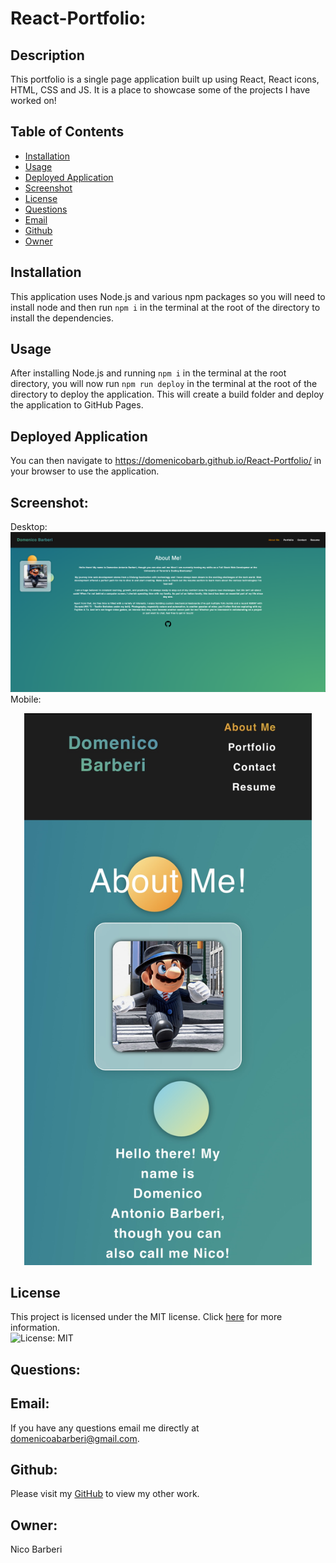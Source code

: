 # React-Portfolio:

## Description
This portfolio is a single page application built up using React, React icons, HTML, CSS and JS. It is a place to showcase some of the projects I have worked on!

## Table of Contents

* [Installation](#installation)
* [Usage](#usage)
* [Deployed Application](#deployed-application)
* [Screenshot](#screenshot)
* [License](#license)
* [Questions](#Questions)
* [Email](#Email)
* [Github](#Github)
* [Owner](#Owner)

## Installation
This application uses Node.js and various npm packages so you will need to install node and then run ```npm i``` in the terminal at the root of the directory to install the dependencies.

## Usage
After installing Node.js and running ```npm i``` in the terminal at the root directory, you will now run ```npm run deploy``` in the terminal at the root of the directory to deploy the application. This will create a build folder and deploy the application to GitHub Pages. 

## Deployed Application
You can then navigate to https://domenicobarb.github.io/React-Portfolio/ in your browser to use the application.

## Screenshot:
Desktop:
![Screenshot of Application on Desktop](./src/assets/screenshot/screenshot.png)
Mobile:
<p align="center">
  <img width="460" src="./src/assets/screenshot/screenshot-mobile.jpg">
</p>

## License
This project is licensed under the MIT license. Click [here](https://opensource.org/licenses/MIT) for more information.<br>
![License: MIT](https://img.shields.io/badge/License-MIT-yellow.svg)


## Questions:
## Email:
If you have any questions email me directly at domenicoabarberi@gmail.com.

## Github:
Please visit my [GitHub](https://github.com/DomenicoBarb) to view my other work.

## Owner:
Nico Barberi